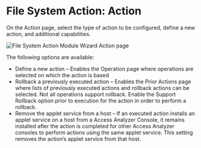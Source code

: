 # File System Action: Action

On the Action page, select the type of action to be configured, define a new action, and additional capabilities.

![File System Action Module Wizard Action page](/img/product_docs/accessanalyzer/accessanalyzer/enterpriseauditor/admin/action/filesystem/action.png)

The following options are available:

- Define a new action – Enables the Operation page where operations are selected on which the action is based
- Rollback a previously executed action – Enables the Prior Actions page where lists of previously executed actions and rollback actions can be selected. Not all operations support rollback. Enable the Support Rollback option prior to execution for the action in order to perform a rollback.
- Remove the applet service from a host – If an executed action installs an applet service on a host from a Access Analyzer Console, it remains installed after the action is completed for other Access Analyzer consoles to perform actions using the same applet service. This setting removes the action’s applet service from that host.
